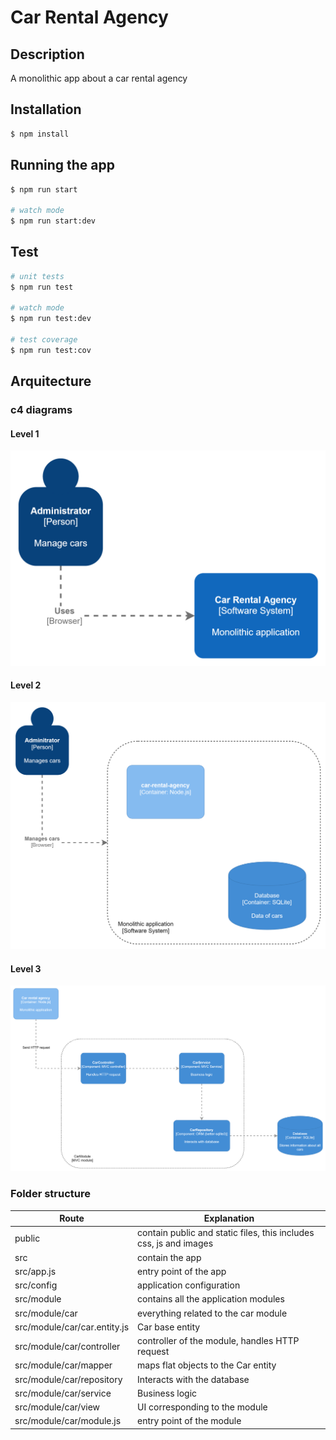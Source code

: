 # Car Rental Agency

## Description
A monolithic app about a car rental agency

## Installation

```bash
$ npm install
```

## Running the app

```bash
$ npm run start

# watch mode
$ npm run start:dev
```

## Test

```bash
# unit tests
$ npm run test

# watch mode
$ npm run test:dev

# test coverage
$ npm run test:cov
```

## Arquitecture

### c4 diagrams

#### Level 1
<img src="./docs/car-rental-agency-c4-L1.png" alt="c4-diagram"/>

#### Level 2
<img src="./docs/car-rental-agency-c4-L2.png" alt="c4-diagram"/>

#### Level 3
<img src="./docs/car-rental-agency-c4-L3.png" alt="c4-diagram"/>

### Folder structure

| Route                            | Explanation                                                                                   |
| -------------------------------- | ----------------------------------------------------------------------------------------------|
| public                           | contain public and static files, this includes css, js and images                             |
| src                              | contain the app                                                                               |
| src/app.js                       | entry point of the app                                                                        |
| src/config                       | application configuration                                                                     | 
| src/module                       | contains all the application modules                                                          |
| src/module/car                   | everything related to the car module                                                          |
| src/module/car/car.entity.js     | Car base entity                                                                               |
| src/module/car/controller        | controller of the module, handles HTTP request                                                |
| src/module/car/mapper            | maps flat objects to the Car entity                                                           |
| src/module/car/repository        | Interacts with the database                                                                   |
| src/module/car/service           | Business logic                                                                                |
| src/module/car/view              | UI corresponding to the module                                                                |
| src/module/car/module.js         | entry point of the module                                                                     |